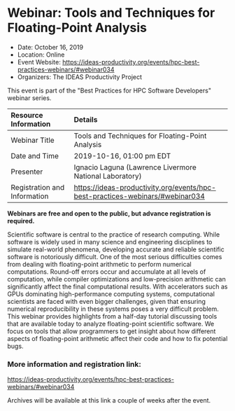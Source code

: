 # Webinar: Tools and Techniques for Floating-Point Analysis

- Date: October 16, 2019
- Location: Online
- Event Website: https://ideas-productivity.org/events/hpc-best-practices-webinars/#webinar034
- Organizers: The IDEAS Productivity Project
			   
This event is part of the "Best Practices for HPC Software Developers" webinar series.

Resource Information | Details
:--- | :---			   
Webinar Title | Tools and Techniques for Floating-Point Analysis
Date and Time | 2019-10-16, 01:00 pm EDT
Presenter | Ignacio Laguna (Lawrence Livermore National Laboratory)
Registration and Information | 	<https://ideas-productivity.org/events/hpc-best-practices-webinars/#webinar034>	   

**Webinars are free and open to the public, but advance registration is required.**

<p>Scientific software is central to the practice of research computing. While software is widely used in many science and engineering disciplines to simulate real-world phenomena, developing accurate and reliable scientific software is notoriously difficult. One of the most serious difficulties comes from dealing with floating-point arithmetic to perform numerical computations. Round-off errors occur and accumulate at all levels of computation, while compiler optimizations and low-precision arithmetic can significantly affect the final computational results. With accelerators such as GPUs dominating high-performance computing systems, computational scientists are faced with even bigger challenges, given that ensuring numerical reproducibility in these systems poses a very difficult problem. This webinar provides highlights from a half-day tutorial discussing tools that are available today to analyze floating-point scientific software. We focus on tools that allow programmers to get insight about how different aspects of floating-point arithmetic affect their code and how to fix potential bugs.</p>


### More information and registration link:
<https://ideas-productivity.org/events/hpc-best-practices-webinars/#webinar034>

Archives will be available at this link a couple of weeks after the event.

<!---
Publish: yes
RSS update: 2019-09-18
Categories: reliability
Topics: debugging
Level: 2
Prerequisites: default
Aggregate: none
--->
